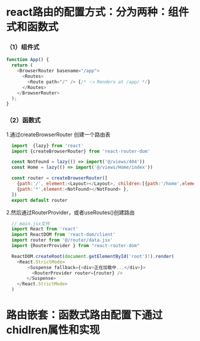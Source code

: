# react路由的配置方式：分为两种：组件式和函数式
  ###  （1）组件式
  ```js
  function App() {
    return (
      <BrowserRouter basename="/app">
        <Routes>
          <Route path="/" /> {/* 👈 Renders at /app/ */}
        </Routes>
      </BrowserRouter>
    );
  }
  ```

  ###  （2）函数式
  1.通过createBrowserRouter 创建一个路由表
  ```js
    import  {lazy} from 'react'
    import {createBrowserRouter} from 'react-router-dom'

    const NotFound = lazy(() => import('@/views/404'))
    const Home = lazy(() => import('@/views/Home/index'))

    const router = createBrowserRouter([
      {path:'/', element:<Layout></Layout>, children:[{path:'/home',element: <Home></Home> },]}
      {path:'*',element:<NotFound></NotFound> },
    ])
    export default router
  ```
  2.然后通过RouterProvider，或者useRoutes()创建路由
  ```js
    // main.jsx文件
    import React from 'react'
    import ReactDOM from 'react-dom/client'
    import router from '@/router/data.jsx'
    import {RouterProvider } from "react-router-dom"

    ReactDOM.createRoot(document.getElementById('root')!).render(
      <React.StrictMode>
          <Suspense fallback={<div>正在加载中...</div>}>
          　<RouterProvider router={router} />
        　</Suspense>
      </React.StrictMode>
    )
  ```
# 路由嵌套：函数式路由配置下通过chidlren属性和<outlet>实现
```js
```